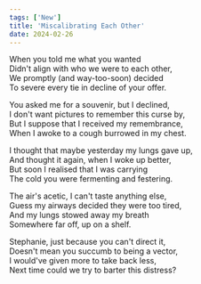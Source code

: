 ```yaml
---
tags: ['New']
title: 'Miscalibrating Each Other'
date: 2024-02-26
---
```


When you told me what you wanted  
Didn't align with who we were to each other,  
We promptly (and way-too-soon) decided  
To severe every tie in decline of your offer.

You asked me for a souvenir, but I declined,  
I don't want pictures to remember this curse by,  
But I suppose that I received my remembrance,  
When I awoke to a cough burrowed in my chest.

I thought that maybe yesterday my lungs gave up,  
And thought it again, when I woke up better,  
But soon I realised that I was carrying  
The cold you were fermenting and festering.

The air's acetic, I can't taste anything else,  
Guess my airways decided they were too tired,  
And my lungs stowed away my breath  
Somewhere far off, up on a shelf.

Stephanie, just because you can't direct it,  
Doesn't mean you succumb to being a vector,  
I would've given more to take back less,  
Next time could we try to barter this distress?
